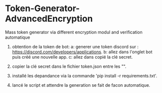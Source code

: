 # Token-Generator-AdvancedEncryption
Mass token generator via different encryption modul and verification automatique

1) obtention de la token de bot: 
a: generer une token discord sur : https://discord.com/developers/applications.
b: allez dans l'onglet bot puis créé une nouvelle app.
c: allez dans copié la clé secret.
  
2) copier la clé secret dans le fichier token.json entre les "".

3) installé les depandance via la commande 'pip install -r requirements.txt'.

4) lancé le script et attendre la generation se fait de facon automatique.
